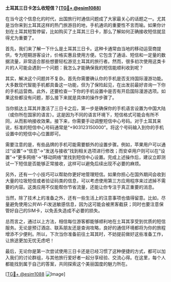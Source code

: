 **土耳其三日卡怎么收短信？[[TG💪+ @esim1088](https://t.me/s/esim1088)]**

在当今这个信息化的时代，出国旅行时通信问题成了大家最关心的话题之一。尤其是当你来到土耳其这样的热门旅游目的地，手机通讯的重要性不言而喻。如果你计划在土耳其短暂停留，比如购买了土耳其三日卡，那么了解如何正确接收短信就显得尤为重要了。

首先，我们来了解一下什么是土耳其三日卡。这种卡通常由当地的移动运营商提供，专为短期游客设计，价格实惠且使用方便。它包含了通话、短信和一定量的数据流量，非常适合那些想要轻松游览土耳其的旅行者。然而，很多初次使用这类卡片的人可能会遇到一个问题：我怎么才能确保我的短信能顺利收到呢？

其实，解决这个问题并不复杂。首先你需要确认你的手机是否支持国际漫游功能。大多数现代智能手机都具备这一功能，但为了保险起见，在出发前最好咨询一下你的手机运营商。此外，还要检查一下你的手机设置中是否有开启国际漫游选项。如果这些都没有问题，那么接下来就是具体的操作步骤了。

当你抵达土耳其并激活了三日卡之后，第一步是确保你的手机语言设置为中国大陆（或你所在国家的语言）。这是因为不同的语言环境下，短信格式可能会有所不同，从而影响接收效果。接下来，你需要手动调整短信中心号码。对于土耳其来说，标准的短信中心号码通常是“+903123150000”。将这个号码输入到你的手机设置中的短信中心位置即可。

需要注意的是，有些品牌的手机可能需要额外的设置步骤。例如，苹果用户可以通过“设置”→“信息”→“发送与接收”找到相关选项进行修改；而安卓用户则可以在“设置”→“更多网络”→“移动网络”里找到短信中心设置。完成上述操作后，建议立即测试一下短信是否能够正常接收，这样可以避免后续出现不必要的麻烦。

另外，还有一个小技巧可以帮助你更好地管理短信。如果你担心在国外期间会收到大量的垃圾短信或者验证码类的信息，可以考虑使用第三方应用程序来过滤掉不需要的内容。这类应用不仅能帮你节省流量，还能让你专注于真正重要的消息。

当然，除了技术上的准备之外，还有一些生活上的注意事项也值得留意。比如，尽量避免使用公共Wi-Fi发送敏感信息，因为这可能会被黑客截获；同时也要注意保管好自己的SIM卡，以免丢失造成不必要的损失。

总而言之，通过以上方法，相信每位游客都能够顺利地在土耳其享受到优质的短信服务。无论是预订酒店、联系朋友还是查询攻略，良好的通信环境都将为你的旅程增添不少便利。所以，下次当你准备前往土耳其时，不妨提前做好这些准备工作，让旅途更加无忧无虑吧！

最后，无论你是第一次尝试使用三日卡还是已经习惯了这种便捷的方式，都可以加入我们的讨论群组，与其他旅行爱好者一起分享经验、交流心得。在这里，每个人都能找到属于自己的答案，共同探索这个美丽国度的魅力所在。

[[TG💪+ @esim1088](https://t.me/s/esim1088) ![Image](https://i.postimg.cc/4NQfJmqS/Snipaste-2025-05-13-00-14-12.png)]